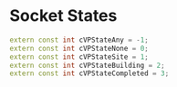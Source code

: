 # Socket States

```cpp title="Socket States"
extern const int cVPStateAny = -1;
extern const int cVPStateNone = 0;
extern const int cVPStateSite = 1;
extern const int cVPStateBuilding = 2;
extern const int cVPStateCompleted = 3;
```
